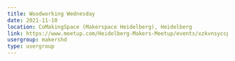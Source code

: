 ```yaml
---
title: Woodworking Wednesday
date: 2021-11-10
location: CoMakingSpace (Makerspace Heidelberg), Heidelberg
link: https://www.meetup.com/Heidelberg-Makers-Meetup/events/xzkvnsyccpbnb/
usergroup: makershd
type: usergroup
---
```

